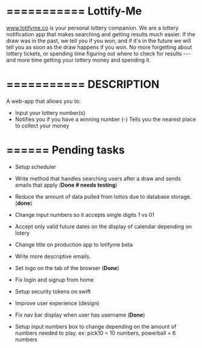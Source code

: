 
===========
Lottify-Me
===========

www.lotifyme.co is your personal lottery companion.   We are a lottery notification app that makes searching and getting results much easier. If the draw was in the past, we tell you if you won, and if it's in the future we will tell you as soon as the draw happens if you won.  No more forgetting about lottery tickets, or spending time figuring out where to check for results --- and more time getting your lottery money and spending it.

===========
DESCRIPTION
===========

A web-app that allows you to:

 -  Input your lottery number(s)
 -  Notifies you if you have a winning number
(-) Tells you the nearest place to collect your money

======
Pending tasks
======

 -  Setup scheduler

 -  Write method that handles searching users after a draw and sends emails that apply (**Done # needs testing**)

 -  Reduce the amount of data pulled from lottos due to database storage. (**done**)

 -  Change input numbers so it accepts single digits 1 vs 01

 -  Accept only valid future dates on the display of calendar depending on lotery

 -  Change title on production app to lotifyme beta

 -  Write more descriptive emails.

 -  Set logo on the tab of the browser (**Done**)

 -  Fix login and signup from home

 -  Setup security tokens on swift

 -  Improve user experience (design)

 -  Fix nav bar display when user has username (**Done**)

  -  Setup input numbers box to change depending on the amount of numbers needed to play. ex: pick10 = 10 numbers, powerball = 6 numbers
